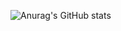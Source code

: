 ![Anurag's GitHub stats](https://github-readme-stats.vercel.app/api?kelitonvougan=anuraghazra&show_icons=true&theme=radical)

